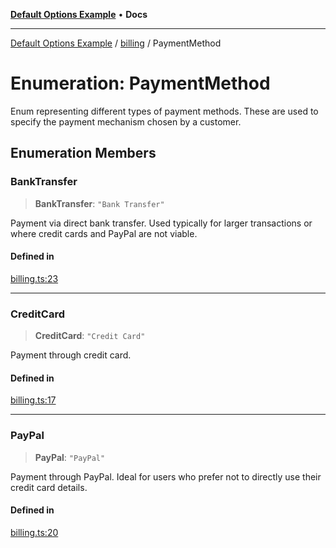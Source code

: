 [**Default Options Example**](../../README.md) • **Docs**

***

[Default Options Example](../../modules.md) / [billing](../README.md) / PaymentMethod

# Enumeration: PaymentMethod

Enum representing different types of payment methods.
These are used to specify the payment mechanism chosen by a customer.

## Enumeration Members

### BankTransfer

> **BankTransfer**: `"Bank Transfer"`

Payment via direct bank transfer. Used typically for larger transactions or where credit cards and PayPal are not viable.

#### Defined in

[billing.ts:23](https://github.com/typedoc2md/dummy-typescript-api/blob/main/src/billing.ts#L23)

***

### CreditCard

> **CreditCard**: `"Credit Card"`

Payment through credit card.

#### Defined in

[billing.ts:17](https://github.com/typedoc2md/dummy-typescript-api/blob/main/src/billing.ts#L17)

***

### PayPal

> **PayPal**: `"PayPal"`

Payment through PayPal. Ideal for users who prefer not to directly use their credit card details.

#### Defined in

[billing.ts:20](https://github.com/typedoc2md/dummy-typescript-api/blob/main/src/billing.ts#L20)
